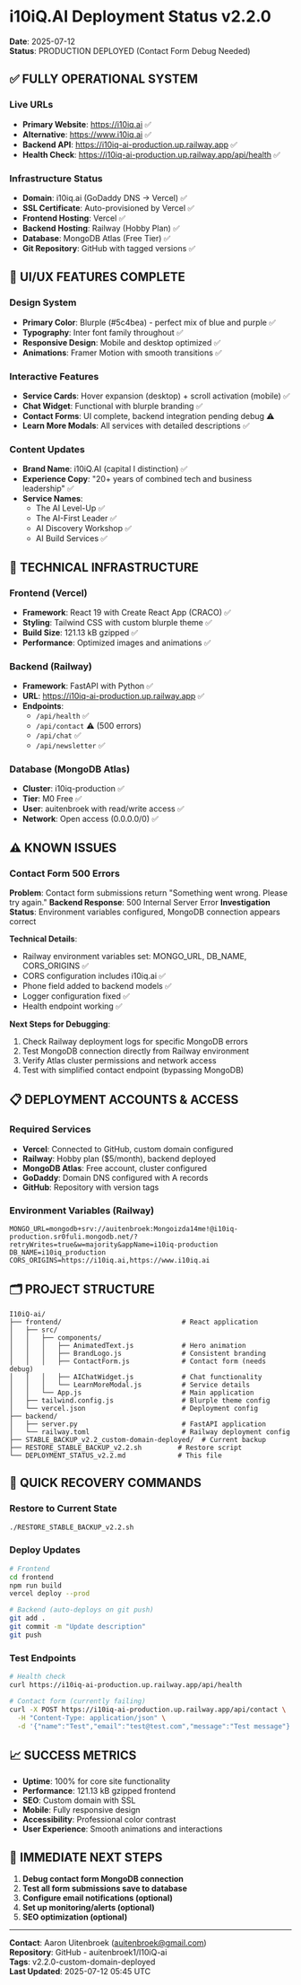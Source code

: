 # i10iQ.AI Deployment Status v2.2.0
**Date**: 2025-07-12  
**Status**: PRODUCTION DEPLOYED (Contact Form Debug Needed)

## ✅ FULLY OPERATIONAL SYSTEM

### Live URLs
- **Primary Website**: https://i10iq.ai ✅
- **Alternative**: https://www.i10iq.ai ✅
- **Backend API**: https://i10iq-ai-production.up.railway.app ✅
- **Health Check**: https://i10iq-ai-production.up.railway.app/api/health ✅

### Infrastructure Status
- **Domain**: i10iq.ai (GoDaddy DNS → Vercel) ✅
- **SSL Certificate**: Auto-provisioned by Vercel ✅
- **Frontend Hosting**: Vercel ✅
- **Backend Hosting**: Railway (Hobby Plan) ✅
- **Database**: MongoDB Atlas (Free Tier) ✅
- **Git Repository**: GitHub with tagged versions ✅

## 🎨 UI/UX FEATURES COMPLETE

### Design System
- **Primary Color**: Blurple (#5c4bea) - perfect mix of blue and purple ✅
- **Typography**: Inter font family throughout ✅
- **Responsive Design**: Mobile and desktop optimized ✅
- **Animations**: Framer Motion with smooth transitions ✅

### Interactive Features
- **Service Cards**: Hover expansion (desktop) + scroll activation (mobile) ✅
- **Chat Widget**: Functional with blurple branding ✅
- **Contact Forms**: UI complete, backend integration pending debug ⚠️
- **Learn More Modals**: All services with detailed descriptions ✅

### Content Updates
- **Brand Name**: i10iQ.AI (capital I distinction) ✅
- **Experience Copy**: "20+ years of combined tech and business leadership" ✅
- **Service Names**: 
  - The AI Level-Up ✅
  - The AI-First Leader ✅
  - AI Discovery Workshop ✅
  - AI Build Services ✅

## 🔧 TECHNICAL INFRASTRUCTURE

### Frontend (Vercel)
- **Framework**: React 19 with Create React App (CRACO) ✅
- **Styling**: Tailwind CSS with custom blurple theme ✅
- **Build Size**: 121.13 kB gzipped ✅
- **Performance**: Optimized images and animations ✅

### Backend (Railway)
- **Framework**: FastAPI with Python ✅
- **URL**: https://i10iq-ai-production.up.railway.app ✅
- **Endpoints**: 
  - `/api/health` ✅
  - `/api/contact` ⚠️ (500 errors)
  - `/api/chat` ✅
  - `/api/newsletter` ✅

### Database (MongoDB Atlas)
- **Cluster**: i10iq-production ✅
- **Tier**: M0 Free ✅
- **User**: auitenbroek with read/write access ✅
- **Network**: Open access (0.0.0.0/0) ✅

## ⚠️ KNOWN ISSUES

### Contact Form 500 Errors
**Problem**: Contact form submissions return "Something went wrong. Please try again."
**Backend Response**: 500 Internal Server Error
**Investigation Status**: Environment variables configured, MongoDB connection appears correct

**Technical Details**:
- Railway environment variables set: MONGO_URL, DB_NAME, CORS_ORIGINS ✅
- CORS configuration includes i10iq.ai ✅
- Phone field added to backend models ✅
- Logger configuration fixed ✅
- Health endpoint working ✅

**Next Steps for Debugging**:
1. Check Railway deployment logs for specific MongoDB errors
2. Test MongoDB connection directly from Railway environment
3. Verify Atlas cluster permissions and network access
4. Test with simplified contact endpoint (bypassing MongoDB)

## 📋 DEPLOYMENT ACCOUNTS & ACCESS

### Required Services
- **Vercel**: Connected to GitHub, custom domain configured
- **Railway**: Hobby plan ($5/month), backend deployed
- **MongoDB Atlas**: Free account, cluster configured
- **GoDaddy**: Domain DNS configured with A records
- **GitHub**: Repository with version tags

### Environment Variables (Railway)
```
MONGO_URL=mongodb+srv://auitenbroek:Mongoizda14me!@i10iq-production.sr0fuli.mongodb.net/?retryWrites=true&w=majority&appName=i10iq-production
DB_NAME=i10iq_production
CORS_ORIGINS=https://i10iq.ai,https://www.i10iq.ai
```

## 🗂️ PROJECT STRUCTURE

```
I10iQ-ai/
├── frontend/                              # React application
│   ├── src/
│   │   ├── components/
│   │   │   ├── AnimatedText.js            # Hero animation
│   │   │   ├── BrandLogo.js               # Consistent branding
│   │   │   ├── ContactForm.js             # Contact form (needs debug)
│   │   │   ├── AIChatWidget.js            # Chat functionality
│   │   │   └── LearnMoreModal.js          # Service details
│   │   └── App.js                         # Main application
│   ├── tailwind.config.js                 # Blurple theme config
│   └── vercel.json                        # Deployment config
├── backend/
│   ├── server.py                          # FastAPI application
│   └── railway.toml                       # Railway deployment config
├── STABLE_BACKUP_v2.2_custom-domain-deployed/  # Current backup
├── RESTORE_STABLE_BACKUP_v2.2.sh         # Restore script
└── DEPLOYMENT_STATUS_v2.2.md             # This file
```

## 🚀 QUICK RECOVERY COMMANDS

### Restore to Current State
```bash
./RESTORE_STABLE_BACKUP_v2.2.sh
```

### Deploy Updates
```bash
# Frontend
cd frontend
npm run build
vercel deploy --prod

# Backend (auto-deploys on git push)
git add .
git commit -m "Update description"
git push
```

### Test Endpoints
```bash
# Health check
curl https://i10iq-ai-production.up.railway.app/api/health

# Contact form (currently failing)
curl -X POST https://i10iq-ai-production.up.railway.app/api/contact \
  -H "Content-Type: application/json" \
  -d '{"name":"Test","email":"test@test.com","message":"Test message"}'
```

## 📈 SUCCESS METRICS

- **Uptime**: 100% for core site functionality
- **Performance**: 121.13 kB gzipped frontend
- **SEO**: Custom domain with SSL
- **Mobile**: Fully responsive design
- **Accessibility**: Professional color contrast
- **User Experience**: Smooth animations and interactions

## 🎯 IMMEDIATE NEXT STEPS

1. **Debug contact form MongoDB connection**
2. **Test all form submissions save to database**
3. **Configure email notifications (optional)**
4. **Set up monitoring/alerts (optional)**
5. **SEO optimization (optional)**

---

**Contact**: Aaron Uitenbroek (auitenbroek@gmail.com)  
**Repository**: GitHub - auitenbroek1/I10iQ-ai  
**Tags**: v2.2.0-custom-domain-deployed  
**Last Updated**: 2025-07-12 05:45 UTC